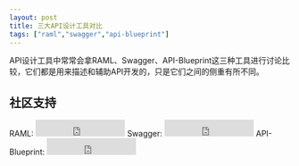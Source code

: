 ```yaml
---
layout: post
title: 三大API设计工具对比
tags: ["raml","swagger","api-blueprint"]
---
```


API设计工具中常常会拿RAML、Swagger、API-Blueprint这三种工具进行讨论比较，它们都是用来描述和辅助API开发的，只是它们之间的侧重有所不同。

## 社区支持

RAML: <iframe src="https://ghbtns.com/github-btn.html?user=raml-org&repo=raml-spec&type=watch&count=true&size=large&v=2" frameborder="0" scrolling="0" width="160px" height="30px"></iframe>
Swagger: <iframe src="https://ghbtns.com/github-btn.html?user=swagger-api&repo=swagger-ui&type=watch&count=true&size=large&v=2" frameborder="0" scrolling="0" width="160px" height="30px"></iframe>
API-Blueprint: <iframe src="https://ghbtns.com/github-btn.html?user=apiaryio&repo=api-blueprint&type=watch&count=true&size=large&v=2" frameborder="0" scrolling="0" width="160px" height="30px"></iframe>